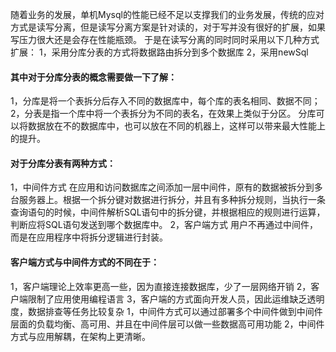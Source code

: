   随着业务的发展，单机Mysql的性能已经不足以支撑我们的业务发展，传统的应对方式是读写分离，但是读写分离方案是针对读的，对于写并没有很好的扩展，如果写压力很大还是会存在性能瓶颈。
  于是在读写分离的同时同时采用以下几种方式扩展：
  1，采用分库分表的方式将数据路由拆分到多个数据库
  2，采用newSql
  #### 其中对于分库分表的概念需要做一下了解：
  1，分库是将一个表拆分后存入不同的数据库中，每个库的表名相同、数据不同；
  2，分表是指一个库中将一个表拆分为不同的表名，在效果上类似于分区。
 分库可以将数据放在不的数据库中，也可以放在不同的机器上，这样可以带来最大性能上的提升。
 #### 对于分库分表有两种方式：
 1，中间件方式
 在应用和访问数据库之间添加一层中间件，原有的数据被拆分到多台服务器上。根据一个拆分键对数据进行拆分，并且有多种拆分规则，当执行一条查询语句的时候，中间件解析SQL语句中的拆分键，并根据相应的规则进行运算，判断应将SQL语句发送到哪个数据库中。
 2，客户端方式
 用户不再通过中间件，而是在应用程序中将拆分逻辑进行封装。
#### 客户端方式与中间件方式的不同在于：
1，客户端理论上效率更高一些，因为直接连接数据库，少了一层网络开销
2，客户端限制了应用使用编程语言
3，客户端的方式面向开发人员，因此运维缺乏透明度，数据排查等任务比较复杂
1，中间件方式可以通过部署多个中间件做到中间件层面的负载均衡、高可用、并且在中间件层可以做一些数据高可用功能
2，中间件方式与应用解耦，在架构上更清晰。